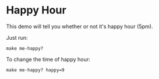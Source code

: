 Happy Hour
==========

This demo will tell you whether or not it's happy hour (5pm).

Just run:
```
make me-happy?
```

To change the time of happy hour:
```
make me-happy? happy=9
```
